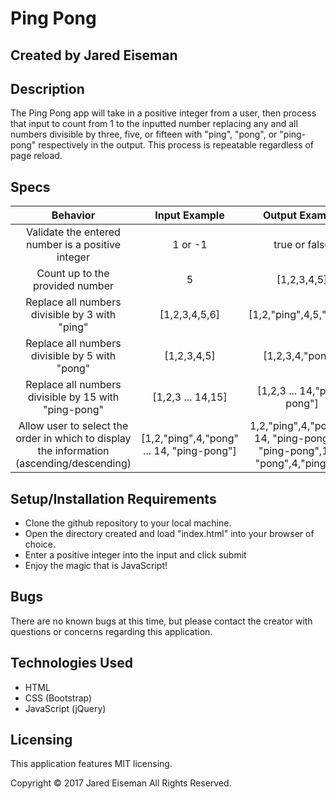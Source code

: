 # Ping Pong

## Created by Jared Eiseman


## Description

The Ping Pong app will take in a positive integer from a user, then process that input to count from 1 to the inputted number replacing any and all numbers divisible by three, five, or fifteen with "ping", "pong", or "ping-pong" respectively in the output. This process is repeatable regardless of page reload.


## Specs

| Behavior| Input Example | Output Example |
|:-------------:|:-------------:|:-------------:|
| Validate the entered number is a positive integer | 1 or -1 | true or false |
| Count up to the provided number | 5 | [1,2,3,4,5] |
| Replace all numbers divisible by 3 with "ping" | [1,2,3,4,5,6] | [1,2,"ping",4,5,"ping"] |
| Replace all numbers divisible by 5 with "pong" | [1,2,3,4,5] | [1,2,3,4,"pong"] |
| Replace all numbers divisible by 15 with "ping-pong" | [1,2,3 ... 14,15] | [1,2,3 ... 14,"ping-pong"] |
| Allow user to select the order in which to display the information (ascending/descending) | [1,2,"ping",4,"pong" ... 14, "ping-pong"] | 1,2,"ping",4,"pong" ... 14, "ping-pong" OR "ping-pong",14 ... "pong",4,"ping",2,1 |


## Setup/Installation Requirements

  * Clone the github repository to your local machine.
  * Open the directory created and load "index.html" into your browser of choice.
  * Enter a positive integer into the input and click submit
  * Enjoy the magic that is JavaScript!


## Bugs
There are no known bugs at this time, but please contact the creator with questions or concerns regarding this application.


## Technologies Used

  * HTML
  * CSS (Bootstrap)
  * JavaScript (jQuery)


## Licensing
This application features MIT licensing.

Copyright &copy; 2017 Jared Eiseman All Rights Reserved.
